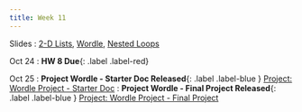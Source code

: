 ```yaml
---
title: Week 11
---
```


Slides
: [2-D Lists](https://docs.google.com/presentation/d/1XK18oFo2AhHdeQhU7Y1EhVyaEBhlUtdw68CtUkZPquY/edit?usp=sharing), [Wordle](https://docs.google.com/presentation/d/1v0LNvBKuMoVZD4WONfLLcCgMjmKMPKxzl8LdtmOvjXw/edit?usp=sharing), [Nested Loops](https://docs.google.com/presentation/d/1YXm_Bw7zDaQLLCFWhqxhuefGsRWXzxDKZI1yqoGmzro/edit?usp=sharing)

Oct 24
: **HW 8 Due**{: .label .label-red}

Oct 25
:  **Project Wordle - Starter Doc Released**{: .label .label-blue } [Project: Wordle Project - Starter Doc](https://edstem.org/us/courses/60701/lessons/121175/slides/671922)
:  **Project Wordle - Final Project Released**{: .label .label-blue } [Project: Wordle Project - Final Project](https://edstem.org/us/courses/60701/lessons/121176/slides/671924)
